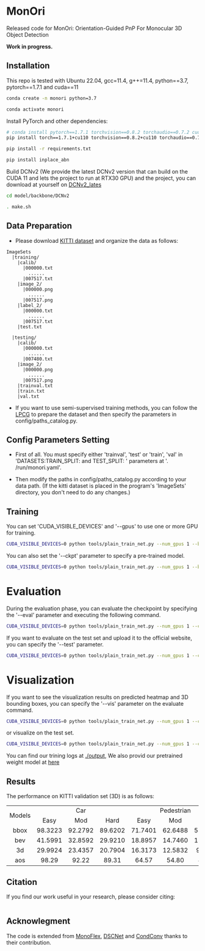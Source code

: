 # MonOri
Released code for MonOri: Orientation-Guided PnP For Monocular 3D Object Detection


**Work in progress.**


## Installation
This repo is tested with Ubuntu 22.04, gcc=11.4, g++=11.4, python==3.7, pytorch==1.7.1 and cuda==11

```bash
conda create -n monori python=3.7

conda activate monori
```

Install PyTorch and other dependencies:

```bash
# conda install pytorch==1.7.1 torchvision==0.8.2 torchaudio==0.7.2 cudatoolkit=11.0 -c pytorch
pip install torch==1.7.1+cu110 torchvision==0.8.2+cu110 torchaudio==0.7.2 -f https://download.pytorch.org/whl/torch_stable.html

pip install -r requirements.txt

pip install inplace_abn
```

Build DCNv2 (We provide the latest DCNv2 version that can build on the CUDA 11 and lets the project to run at RTX30 GPU) and the project, you can download at yourself on [DCNv2_lates](https://github.com/lucasjinreal/DCNv2_latest)

```bash
cd model/backbone/DCNv2

. make.sh
```

## Data Preparation
- Please download [KITTI dataset](http://www.cvlibs.net/datasets/kitti/eval_object.php?obj_benchmark=3d) and organize the data as follows:

```
ImageSets		
  |training/
    |calib/
      |000000.txt
        ......
      |007517.txt
    |image_2/
      |000000.png
        ......
      |007517.png
    |label_2/
      |000000.txt
        ......
      |007517.txt
    |test.txt

  |testing/
    |calib/
      |000000.txt
        ......
      |007480.txt
    |image_2/
      |000000.png
        ......
      |007517.png
    |trainval.txt
    |train.txt
    |val.txt
```
- If you want to use semi-supervised training methods, you can follow the [LPCG](https://github.com/SPengLiang/LPCG) to prepare the dataset and then specify the parameters in config/paths_catalog.py.

## Config Parameters Setting
- First of all. You must specify either 'trainval', 'test'  or 'train', 'val' in 'DATASETS:TRAIN_SPLIT: and TEST_SPLIT: ' parameters at '. /run/monori.yaml'.

- Then modify the paths in config/paths_catalog.py according to your data path. 
(If the kitti dataset is placed in the program's 'ImageSets' directory, you don't need to do any changes.) 

## Training
You can set 'CUDA_VISIBLE_DEVICES' and '--gpus' to use one or more GPU for training.

```bash
CUDA_VISIBLE_DEVICES=0 python tools/plain_train_net.py --num_gpus 1 --batch_size 8 --config runs/monori.yaml --output output/exp
```

You can also set the '--ckpt' parameter to specify a pre-trained model.

```bash
CUDA_VISIBLE_DEVICES=0 python tools/plain_train_net.py --num_gpus 1 --batch_size 8 --config runs/monori.yaml --ckpt YOUR_CKPT --output output/exp
```

#  Evaluation
During the evaluation phase, you can evaluate the checkpoint by specifying the '--eval' parameter and executing the following command.

```bash
CUDA_VISIBLE_DEVICES=0 python tools/plain_train_net.py --num_gpus 1 --config runs/monori.yaml --ckpt YOUR_CKPT  --eval
```

If you want to evaluate on the test set and upload it to the official website, you can specify the '--test' parameter.

```bash
CUDA_VISIBLE_DEVICES=0 python tools/plain_train_net.py --num_gpus 1 --config runs/monori.yaml --ckpt YOUR_CKPT  --eval --test
```

#  Visualization
If you want to see the visualization results on predicted heatmap and 3D bounding boxes, you can specify the '--vis' parameter on the evaluate command.

```bash
CUDA_VISIBLE_DEVICES=0 python tools/plain_train_net.py --num_gpus 1 --config runs/monoflex.yaml --ckpt YOUR_CKPT --eval --vis
```
or visualize on the test set.

```bash
CUDA_VISIBLE_DEVICES=0 python tools/plain_train_net.py --num_gpus 1 --config runs/monori.yaml --ckpt YOUR_CKPT  --eval --test --vis
```
You can find our trining logs at [./output](./output/), We also provid our pretrained weight model at [here](https://drive.google.com/file/d/1Qi0DlZImQHY6SJKTRFuwuyuB_epmbYdR/view?usp=sharing)

## Results
The performance on KITTI validation set (3D) is as follows:
<table align="center">
    <tr>
        <td rowspan="2",div align="center">Models</td>
        <td colspan="3",div align="center">Car</td>    
        <td colspan="3",div align="center">Pedestrian</td>  
        <td colspan="3",div align="center">Cyclist</td>  
    </tr>
    <tr>
        <td div align="center">Easy</td> 
        <td div align="center">Mod</td> 
        <td div align="center">Hard</td> 
        <td div align="center">Easy</td> 
        <td div align="center">Mod</td> 
        <td div align="center">Hard</td> 
        <td div align="center">Easy</td> 
        <td div align="center">Mod</td> 
        <td div align="center">Hard</td>  
    </tr>
    <tr>
        <td div align="center">bbox</td>
        <td div align="center">98.3223</td> 
        <td div align="center">92.2792</td> 
        <td div align="center">89.6202</td> 
        <td div align="center">71.7401</td> 
        <td div align="center">62.6488</td> 
        <td div align="center">53.7245</td> 
        <td div align="center">81.6990</td> 
        <td div align="center">57.6980</td> 
        <td div align="center">55.2180</td>  
    </tr>    
    <tr>
        <td div align="center">bev</td>
        <td div align="center">41.5991</td> 
        <td div align="center">32.8592</td> 
        <td div align="center">29.9210</td> 
        <td div align="center">18.8957</td> 
        <td div align="center">14.7460</td> 
        <td div align="center">11.5613</td> 
        <td div align="center">10.4313</td> 
        <td div align="center">6.1389</td> 
        <td div align="center">5.4691</td>  
    </tr>
    <tr>
        <td div align="center">3d</td>
        <td div align="center">29.9924</td> 
        <td div align="center">23.4357</td> 
        <td div align="center">20.7904</td> 
        <td div align="center">16.3173</td> 
        <td div align="center">12.5832</td> 
        <td div align="center">9.7363</td> 
        <td div align="center">10.3087</td> 
        <td div align="center">5.9455</td> 
        <td div align="center">5.3871</td>  
    </tr>
    <tr>
        <td div align="center">aos</td>
        <td div align="center">98.29</td> 
        <td div align="center">92.22</td> 
        <td div align="center">89.31</td> 
        <td div align="center">64.57</td> 
        <td div align="center">54.80</td> 
        <td div align="center">46.74</td> 
        <td div align="center">77.95</td> 
        <td div align="center">54.06</td> 
        <td div align="center">51.71</td>  
    </tr>
</table>

## Citation

If you find our work useful in your research, please consider citing:

```

```

## Acknowlegment
The code is extended from [MonoFlex](https://github.com/zhangyp15/MonoFlex), [DSCNet](https://github.com/YaoleiQi/DSCNet) and [CondConv](https://github.com/xmu-xiaoma666/External-Attention-pytorch) thanks to their contribution.
